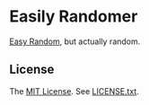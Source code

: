 # Easily Randomer
[Easy Random](https://github.com/j-easy/easy-random), but actually random.

## License

The [MIT License](http://opensource.org/licenses/MIT). See [LICENSE.txt](https://github.com/j-easy/easy-random/blob/master/LICENSE.txt).
